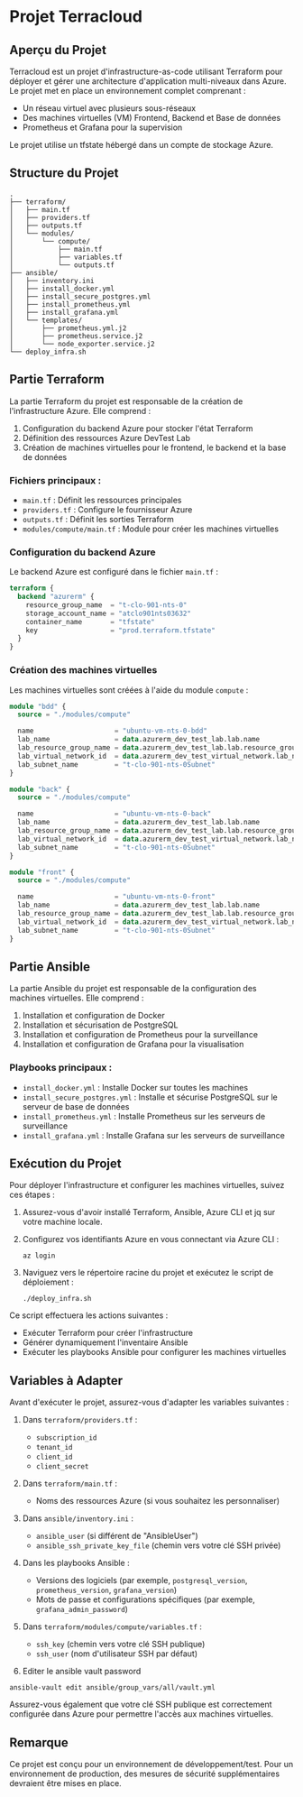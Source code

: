 # Projet Terracloud

## Aperçu du Projet

Terracloud est un projet d'infrastructure-as-code utilisant Terraform pour déployer et gérer une architecture d'application multi-niveaux dans Azure. Le projet met en place un environnement complet comprenant :

- Un réseau virtuel avec plusieurs sous-réseaux
- Des machines virtuelles (VM) Frontend, Backend et Base de données
- Prometheus et Grafana pour la supervision

Le projet utilise un tfstate hébergé dans un compte de stockage Azure.

## Structure du Projet

```
.
├── terraform/
│   ├── main.tf
│   ├── providers.tf
│   ├── outputs.tf
│   └── modules/
│       └── compute/
│           ├── main.tf
│           ├── variables.tf
│           └── outputs.tf
├── ansible/
│   ├── inventory.ini
│   ├── install_docker.yml
│   ├── install_secure_postgres.yml
│   ├── install_prometheus.yml
│   ├── install_grafana.yml
│   └── templates/
│       ├── prometheus.yml.j2
│       ├── prometheus.service.j2
│       └── node_exporter.service.j2
└── deploy_infra.sh
```

## Partie Terraform

La partie Terraform du projet est responsable de la création de l'infrastructure Azure. Elle comprend :

1. Configuration du backend Azure pour stocker l'état Terraform
2. Définition des ressources Azure DevTest Lab
3. Création de machines virtuelles pour le frontend, le backend et la base de données

### Fichiers principaux :

- `main.tf` : Définit les ressources principales
- `providers.tf` : Configure le fournisseur Azure
- `outputs.tf` : Définit les sorties Terraform
- `modules/compute/main.tf` : Module pour créer les machines virtuelles

### Configuration du backend Azure

Le backend Azure est configuré dans le fichier `main.tf` :


```1:8:terraform/maint.tf
terraform {
  backend "azurerm" {
    resource_group_name  = "t-clo-901-nts-0"
    storage_account_name = "atclo901nts03632"
    container_name       = "tfstate"
    key                  = "prod.terraform.tfstate"
  }
}
```


### Création des machines virtuelles

Les machines virtuelles sont créées à l'aide du module `compute` :


```23:51:terraform/maint.tf
module "bdd" {
  source = "./modules/compute"

  name                    = "ubuntu-vm-nts-0-bdd"
  lab_name                = data.azurerm_dev_test_lab.lab.name
  lab_resource_group_name = data.azurerm_dev_test_lab.lab.resource_group_name
  lab_virtual_network_id  = data.azurerm_dev_test_virtual_network.lab_network.id
  lab_subnet_name         = "t-clo-901-nts-0Subnet"
}

module "back" {
  source = "./modules/compute"

  name                    = "ubuntu-vm-nts-0-back"
  lab_name                = data.azurerm_dev_test_lab.lab.name
  lab_resource_group_name = data.azurerm_dev_test_lab.lab.resource_group_name
  lab_virtual_network_id  = data.azurerm_dev_test_virtual_network.lab_network.id
  lab_subnet_name         = "t-clo-901-nts-0Subnet"
}

module "front" {
  source = "./modules/compute"

  name                    = "ubuntu-vm-nts-0-front"
  lab_name                = data.azurerm_dev_test_lab.lab.name
  lab_resource_group_name = data.azurerm_dev_test_lab.lab.resource_group_name
  lab_virtual_network_id  = data.azurerm_dev_test_virtual_network.lab_network.id
  lab_subnet_name         = "t-clo-901-nts-0Subnet"
}
```


## Partie Ansible

La partie Ansible du projet est responsable de la configuration des machines virtuelles. Elle comprend :

1. Installation et configuration de Docker
2. Installation et sécurisation de PostgreSQL
3. Installation et configuration de Prometheus pour la surveillance
4. Installation et configuration de Grafana pour la visualisation

### Playbooks principaux :

- `install_docker.yml` : Installe Docker sur toutes les machines
- `install_secure_postgres.yml` : Installe et sécurise PostgreSQL sur le serveur de base de données
- `install_prometheus.yml` : Installe Prometheus sur les serveurs de surveillance
- `install_grafana.yml` : Installe Grafana sur les serveurs de surveillance

## Exécution du Projet

Pour déployer l'infrastructure et configurer les machines virtuelles, suivez ces étapes :

1. Assurez-vous d'avoir installé Terraform, Ansible, Azure CLI et jq sur votre machine locale.

2. Configurez vos identifiants Azure en vous connectant via Azure CLI :
   ```
   az login
   ```

3. Naviguez vers le répertoire racine du projet et exécutez le script de déploiement :
   ```
   ./deploy_infra.sh
   ```

Ce script effectuera les actions suivantes :
- Exécuter Terraform pour créer l'infrastructure
- Générer dynamiquement l'inventaire Ansible
- Exécuter les playbooks Ansible pour configurer les machines virtuelles

## Variables à Adapter

Avant d'exécuter le projet, assurez-vous d'adapter les variables suivantes :

1. Dans `terraform/providers.tf` :
   - `subscription_id`
   - `tenant_id`
   - `client_id`
   - `client_secret`

2. Dans `terraform/main.tf` :
   - Noms des ressources Azure (si vous souhaitez les personnaliser)

3. Dans `ansible/inventory.ini` :
   - `ansible_user` (si différent de "AnsibleUser")
   - `ansible_ssh_private_key_file` (chemin vers votre clé SSH privée)

4. Dans les playbooks Ansible :
   - Versions des logiciels (par exemple, `postgresql_version`, `prometheus_version`, `grafana_version`)
   - Mots de passe et configurations spécifiques (par exemple, `grafana_admin_password`)

5. Dans `terraform/modules/compute/variables.tf` :
   - `ssh_key` (chemin vers votre clé SSH publique)
   - `ssh_user` (nom d'utilisateur SSH par défaut)

6. Editer le ansible vault password

```
ansible-vault edit ansible/group_vars/all/vault.yml
```

Assurez-vous également que votre clé SSH publique est correctement configurée dans Azure pour permettre l'accès aux machines virtuelles.

## Remarque

Ce projet est conçu pour un environnement de développement/test. Pour un environnement de production, des mesures de sécurité supplémentaires devraient être mises en place.
